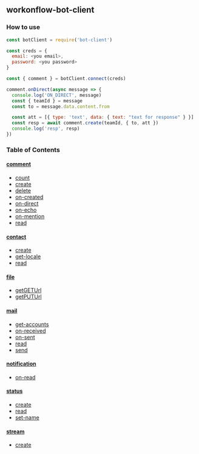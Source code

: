 ## workonflow-bot-client ##

### How to use ###
```js
const botClient = require('bot-client')

const creds = {
  email: <you email>,
  password: <you password>
}

const { comment } = botClient.connect(creds)

comment.onDirect(async message => {
  console.log('ON_DIRECT', message)
  const { teamId } = message
  const to = message.data.content.from

  const att = [{ type: 'text', data: { text: "text for response" } }]
  const resp = await comment.create(teamId, { to, att })
  console.log('resp', resp)
})
```

### Table of Contents ###

#### [comment](#io)
  - [count](#io)
  - [create](#io)
  - [delete](#io)
  - [on-created](#io)
  - [on-direct](#io)
  - [on-echo](#io)
  - [on-mention](#io)
  - [read](#io)
#### [contact](#contact)
  - [create](#contact-create)
  - [get-locale](#contact-get-locale)
  - [read](#contact-read)
#### [file](#file)
  - [getGETUrl](#getGETUrl)
  - [getPUTUrl](#getPUTUrl)
#### [mail](#mail)
  - [get-accounts](#mail-get-accounts)
  - [on-received](#mail-on-received)
  - [on-sent](#mail-on-sent)
  - [read](#mail-read)
  - [send](#mail-send)
#### [notification](#notification)
  - [on-read](#notification-on-read)
#### [status](#status)
  - [create](#status-create)
  - [read](#status-read)
  - [set-name](#status-set-name)
#### [stream](#stream)
  - [create](#stream-create)
